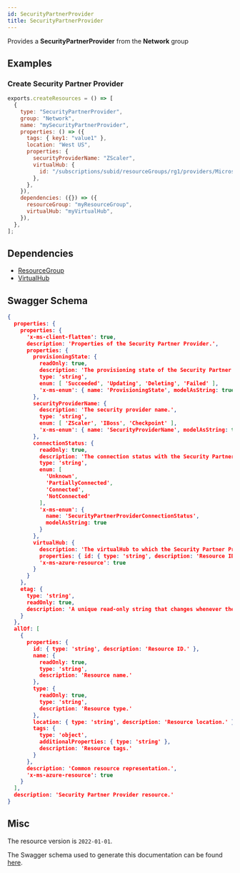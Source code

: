 ```yaml
---
id: SecurityPartnerProvider
title: SecurityPartnerProvider
---
```

Provides a **SecurityPartnerProvider** from the **Network** group
## Examples
### Create Security Partner Provider
```js
exports.createResources = () => [
  {
    type: "SecurityPartnerProvider",
    group: "Network",
    name: "mySecurityPartnerProvider",
    properties: () => ({
      tags: { key1: "value1" },
      location: "West US",
      properties: {
        securityProviderName: "ZScaler",
        virtualHub: {
          id: "/subscriptions/subid/resourceGroups/rg1/providers/Microsoft.Network/virtualHubs/hub1",
        },
      },
    }),
    dependencies: ({}) => ({
      resourceGroup: "myResourceGroup",
      virtualHub: "myVirtualHub",
    }),
  },
];

```
## Dependencies
- [ResourceGroup](../Resources/ResourceGroup.md)
- [VirtualHub](../Network/VirtualHub.md)
## Swagger Schema
```json
{
  properties: {
    properties: {
      'x-ms-client-flatten': true,
      description: 'Properties of the Security Partner Provider.',
      properties: {
        provisioningState: {
          readOnly: true,
          description: 'The provisioning state of the Security Partner Provider resource.',
          type: 'string',
          enum: [ 'Succeeded', 'Updating', 'Deleting', 'Failed' ],
          'x-ms-enum': { name: 'ProvisioningState', modelAsString: true }
        },
        securityProviderName: {
          description: 'The security provider name.',
          type: 'string',
          enum: [ 'ZScaler', 'IBoss', 'Checkpoint' ],
          'x-ms-enum': { name: 'SecurityProviderName', modelAsString: true }
        },
        connectionStatus: {
          readOnly: true,
          description: 'The connection status with the Security Partner Provider.',
          type: 'string',
          enum: [
            'Unknown',
            'PartiallyConnected',
            'Connected',
            'NotConnected'
          ],
          'x-ms-enum': {
            name: 'SecurityPartnerProviderConnectionStatus',
            modelAsString: true
          }
        },
        virtualHub: {
          description: 'The virtualHub to which the Security Partner Provider belongs.',
          properties: { id: { type: 'string', description: 'Resource ID.' } },
          'x-ms-azure-resource': true
        }
      }
    },
    etag: {
      type: 'string',
      readOnly: true,
      description: 'A unique read-only string that changes whenever the resource is updated.'
    }
  },
  allOf: [
    {
      properties: {
        id: { type: 'string', description: 'Resource ID.' },
        name: {
          readOnly: true,
          type: 'string',
          description: 'Resource name.'
        },
        type: {
          readOnly: true,
          type: 'string',
          description: 'Resource type.'
        },
        location: { type: 'string', description: 'Resource location.' },
        tags: {
          type: 'object',
          additionalProperties: { type: 'string' },
          description: 'Resource tags.'
        }
      },
      description: 'Common resource representation.',
      'x-ms-azure-resource': true
    }
  ],
  description: 'Security Partner Provider resource.'
}
```
## Misc
The resource version is `2022-01-01`.

The Swagger schema used to generate this documentation can be found [here](https://github.com/Azure/azure-rest-api-specs/tree/main/specification/network/resource-manager/Microsoft.Network/stable/2022-01-01/securityPartnerProvider.json).
